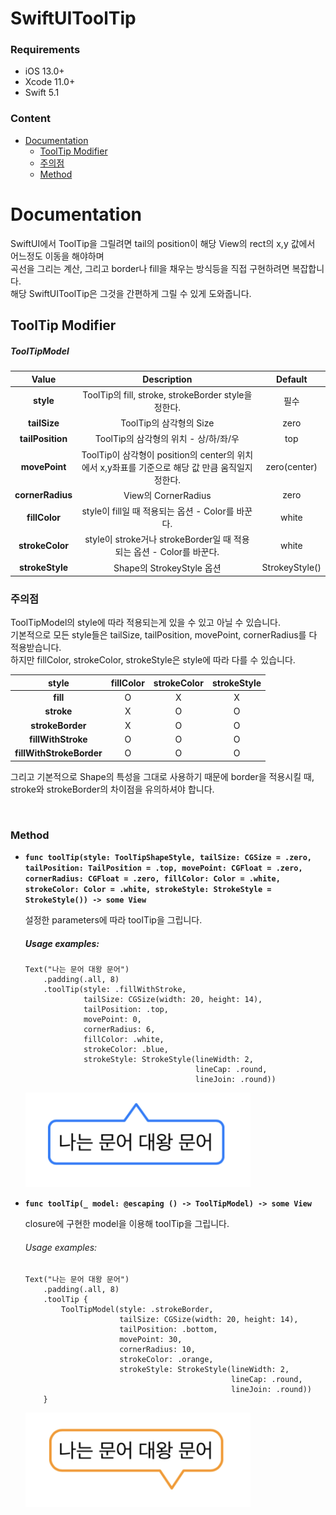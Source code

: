 # SwiftUIToolTip


### Requirements
* iOS 13.0+
* Xcode 11.0+
* Swift 5.1


### Content
* [Documentation](#documentation)
  * [ToolTip Modifier](#toolTip_modifier)
  * [주의점](#attention)
  * [Method](#method)
 


<a name="documentation"></a>
# Documentation

SwiftUI에서 ToolTip을 그릴려면 tail의 position이 해당 View의 rect의 x,y 값에서 어느정도 이동을 해야하며   
곡선을 그리는 계산, 그리고 border나 fill을 채우는 방식등을 직접 구현하려면 복잡합니다.   
해당 SwiftUIToolTip은 그것을 간편하게 그릴 수 있게 도와줍니다.


<a name="toolTip_modifier"></a>
## ToolTip Modifier

##### ToolTipModel
| Value | Description | Default |
|:---------------------:|:------------------:|:---------:|
| **style** | ToolTip의 fill, stroke, strokeBorder style을 정한다. | 필수 |
| **tailSize** | ToolTip의 삼각형의 Size | zero |
| **tailPosition** | ToolTip의 삼각형의 위치 - 상/하/좌/우 | top |
| **movePoint** | ToolTip이 삼각형이 position의 center의 위치에서 x,y좌표를 기준으로 해당 값 만큼 움직일지 정한다. | zero(center) |
| **cornerRadius** | View의 CornerRadius | zero |
| **fillColor** | style이 fill일 때 적용되는 옵션 - Color를 바꾼다. | white |
| **strokeColor** | style이 stroke거나 strokeBorder일 때 적용되는 옵션 - Color를 바꾼다. | white |
| **strokeStyle** | Shape의 StrokeyStyle 옵션 | StrokeyStyle() |


<a name="attention"></a>
### 주의점

ToolTipModel의 style에 따라 적용되는게 있을 수 있고 아닐 수 있습니다.   
기본적으로 모든 style들은 tailSize, tailPosition, movePoint, cornerRadius를 다 적용받습니다.   
하지만 fillColor, strokeColor, strokeStyle은 style에 따라 다를 수 있습니다.

| style | fillColor | strokeColor | strokeStyle |
|:---------------------:|:-------:|:-------:|:-------:|
| **fill** | O | X | X |
| **stroke** | X | O | O |
| **strokeBorder** | X | O | O |
| **fillWithStroke** | O | O | O |
| **fillWithStrokeBorder** | O | O | O |

그리고 기본적으로 Shape의 특성을 그대로 사용하기 때문에 border을 적용시킬 때, stroke와 strokeBorder의 차이점을 유의하셔야 합니다.


<br>

<a name="Method"></a>
### Method

* **`func toolTip(style: ToolTipShapeStyle,
                     tailSize: CGSize = .zero,
                     tailPosition: TailPosition = .top,
                     movePoint: CGFloat = .zero,
                     cornerRadius: CGFloat = .zero,
                     fillColor: Color = .white,
                     strokeColor: Color = .white,
                     strokeStyle: StrokeStyle = StrokeStyle()) -> some View`**


   설정한 parameters에 따라 toolTip을 그립니다.



   ##### Usage examples:

   ```
   Text("나는 문어 대왕 문어")
       .padding(.all, 8)
       .toolTip(style: .fillWithStroke,
                tailSize: CGSize(width: 20, height: 14),
                tailPosition: .top,
                movePoint: 0,
                cornerRadius: 6,
                fillColor: .white,
                strokeColor: .blue,
                strokeStyle: StrokeStyle(lineWidth: 2,
                                         lineCap: .round,
                                         lineJoin: .round))
   ```


   <img src="doc_img/toolTip1.png" width="360"/>

  
* **`func toolTip(_ model: @escaping () -> ToolTipModel) -> some View`**

   closure에 구현한 model을 이용해 toolTip을 그립니다.

   ###### Usage examples:

   ```
   Text("나는 문어 대왕 문어")
       .padding(.all, 8)
       .toolTip {
           ToolTipModel(style: .strokeBorder,
                        tailSize: CGSize(width: 20, height: 14),
                        tailPosition: .bottom,
                        movePoint: 30,
                        cornerRadius: 10,
                        strokeColor: .orange,
                        strokeStyle: StrokeStyle(lineWidth: 2,
                                                 lineCap: .round,
                                                 lineJoin: .round))
       }
   ```

   <img src="doc_img/toolTip2.png" width="360"/>
